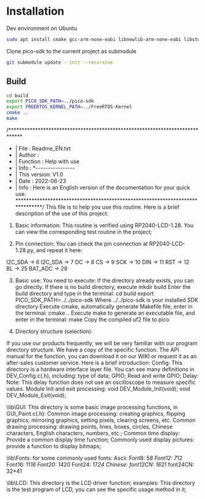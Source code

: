 
# Installation

Dev environment on Ubuntu
```sh
sudo apt install cmake gcc-arm-none-eabi libnewlib-arm-none-eabi libstdc++-arm-none-eabi-newlib
```

Clone pico-sdk to the current project as submodule

```sh
git submodule update --init --recursive
```

## Build

```sh
cd build
export PICO_SDK_PATH=../pico-sdk
export FREERTOS_KERNEL_PATH=../FreeRTOS-Kernel
cmake ..
make
```

/*****************************************************************************
* | File      	:   Readme_EN.txt
* | Author      :   
* | Function    :   Help with use
* | Info        :
*----------------
* |	This version:   V1.0
* | Date        :   2022-06-23
* | Info        :   Here is an English version of the documentation for your quick use.
******************************************************************************/
This file is to help you use this routine.
Here is a brief description of the use of this project:

1. Basic information:
This routine is verified using RP2040-LCD-1.28. 
You can view the corresponding test routine in the project;

2. Pin connection:
You can check the pin connection at RP2040-LCD-1.28.py, and repeat it here:

I2C_SDA     ->      6
I2C_SDA     ->      7
DC          ->      8
CS          ->      9
SCK         ->      10
DIN         ->      11
RST         ->      12  
BL          ->      25
BAT_ADC     ->      29

3. Basic use:
You need to execute:
    If the directory already exists, you can go directly. If there is no build directory, execute
         mkdir build
     Enter the build directory and type in the terminal:
         cd build
         export PICO_SDK_PATH=../../pico-sdk
     Where ../../pico-sdk is your installed SDK directory
     Execute cmake, automatically generate Makefile file, enter in the terminal:
         cmake ..
     Execute make to generate an executable file, and enter in the terminal:
         make
     Copy the compiled uf2 file to pico

4. Directory structure (selection):

If you use our products frequently, we will be very familiar with our program directory structure. We have a copy of the specific function.
The API manual for the function, you can download it on our WIKI or request it as an after-sales customer service. Here is a brief introduction:
Config\: This directory is a hardware interface layer file. You can see many definitions in DEV_Config.c(.h), including:
   type of data;
    GPIO;
    Read and write GPIO;
    Delay: Note: This delay function does not use an oscilloscope to measure specific values.
    Module Init and exit processing:
        void DEV_Module_Init(void);
        void DEV_Module_Exit(void);
             
\lib\GUI\: This directory is some basic image processing functions, in GUI_Paint.c(.h):
    Common image processing: creating graphics, flipping graphics, mirroring graphics, setting pixels, clearing screens, etc.
    Common drawing processing: drawing points, lines, boxes, circles, Chinese characters, English characters, numbers, etc.;
    Common time display: Provide a common display time function;
    Commonly used display pictures: provide a function to display bitmaps;
    
\lib\Fonts\: for some commonly used fonts:
    Ascii:
        Font8: 5*8
        Font12: 7*12
        Font16: 11*16
        Font20: 14*20
        Font24: 17*24
    Chinese:
        font12CN: 16*21
        font24CN: 32*41
        
\lib\LCD\: This directory is the LCD driver function;
examples\: This directory is the test program of LCD, you can see the specific usage method in it;